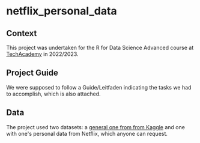 # netflix_personal_data

## Context
This project was undertaken for the R for Data Science Advanced course at [TechAcademy](https://www.tech-academy.io/) in 2022/2023.

## Project Guide
We were supposed to follow a Guide/Leitfaden indicating the tasks we had to accomplish, which is also attached. 

## Data
The project used two datasets: a [general one from from Kaggle](https://www.kaggle.com/datasets/shivamb/netflix-shows) and one with one's personal data from Netflix, 
which anyone can request.
